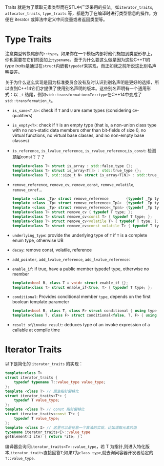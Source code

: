 Traits 就是为了萃取元素类型而在STL中广泛采用的技法，如`iterator_traits`,  `allocator_traits`, `type_traits` 等，都是为了在编译时进行类型信息的操作，方便在 iterator 或算法中定义中间变量或者返回类型等。



# Type Traits

注意类型转换尾部的`::type`。如果你在一个模板内部将他们施加到类型形参上，你也需要在它们前面加上`typename`。至于为什么要这么做是因为这些C++11的*type traits*是通过在`struct`内嵌套`typedef`来实现，而正如我之前所说这比别名声明要差。

关于为什么这么实现是因为标准委员会没有及时认识到别名声明是更好的选择，所以直到C++14它们才提供了使用别名声明的版本。这些别名声明有一个通用形式：以 `_t` 结尾，例如`std::transformation<T>::type`在C++14中变成了`std::transformation_t`。

- `is_same<T,U>`: check if `T` and `U` are same types (considering cv-qualifiers)

- `is_empty<T>`: check if `T` is an empty type (that is, a non-union class type with no non-static data members other than bit-fields of size 0, no virtual functions, no virtual base classes, and no non-empty base classes) 

- `is_reference`, `is_lvalue_reference`, `is_rvalue_reference`,`is_const`: 检测顶层const？？？

  ```c++
  template<class T> struct is_array : std::false_type {};
  template<class T> struct is_array<T[]> : std::true_type {};
  template<class T, std::size_t N> struct is_array<T[N]> : std::true_type {};
  ```

- `remove_reference`, `remove_cv`, `remove_const`, `remove_volatile`, `remove_cvref`...

  ```c++
  template <class _Tp> struct remove_reference        {typedef _Tp type;};
  template <class _Tp> struct remove_reference<_Tp&>  {typedef _Tp type;};
  template <class _Tp> struct remove_reference<_Tp&&> {typedef _Tp type;};
  template<class T> struct remove_cv { typedef T type; };
  template<class T> struct remove_cv<const T> { typedef T type; };
  template<class T> struct remove_cv<volatile T> { typedef T type; };
  template<class T> struct remove_cv<const volatile T> { typedef T type; };
  ```

- `underlying_type`: provide the underlying type of `T` if `T` is a complete enum type, otherwise UB

- `decay`: remove const, volatile, reference

- `add_pointer`, `add_lvalue_reference`, `add_lvalue_reference`: 

- `enable_if`: if true, have a public member typedef type, otherwise no member

  ```c++
  template<bool B, class T = void> struct enable_if {};
  template<class T> struct enable_if<true, T> { typedef T type; };
  ```

- `conditional`: Provides conditional member `type`, depends on the first boolean template parameter

  ```c++
  template<bool B, class T, class F> struct conditional { using type = T; }; 
  template<class T, class F> struct conditional<false, T, F> { using type = F; };
  ```

- `result_of`/`invoke_result`: deduces type of an invoke expression of a callable at compile time



# Iterator Traits

以下是简化的 `iterator_traits` 的实现：

```C++
template<class T>
struct iterator_traits {
	typedef typename T::value_type value_type;
};
template <class T> // 原生指针偏特化
struct iterator_traits<T*> {
    typedef T value_type;
};
template <class T> // const 指针偏特化
struct iterator_traits<const T*> {
    typedef T value_type;
};
template <class I> // 这里可以是任意一个算法的实现，比如说取元素的值
typename iterator_traits<I>::value_type
getElement(I ite) { return *ite; }；
```

编译器会询问`iterator_traits<T>::value_type`，若 T 为指针,则进入特化版本,`iterator_traits`直接回答`T`;如果`T`为`class type`,就去询问容器开发者给定的`T::value_type`.